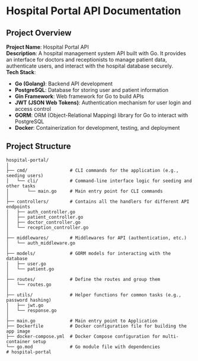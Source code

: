 # Hospital Portal API Documentation

## Project Overview

**Project Name**: Hospital Portal API  
**Description**: A hospital management system API built with Go. It provides an interface for doctors and receptionists to manage patient data, authenticate users, and interact with the hospital database securely.  
**Tech Stack**:
- **Go (Golang)**: Backend API development
- **PostgreSQL**: Database for storing user and patient information
- **Gin Framework**: Web framework for Go to build APIs
- **JWT (JSON Web Tokens)**: Authentication mechanism for user login and access control
- **GORM**: ORM (Object-Relational Mapping) library for Go to interact with PostgreSQL
- **Docker**: Containerization for development, testing, and deployment

## Project Structure

```plaintext
hospital-portal/
│
├── cmd/                # CLI commands for the application (e.g., seeding users)
│   └── cli/            # Command-line interface logic for seeding and other tasks
│       └── main.go     # Main entry point for CLI commands
│
├── controllers/        # Contains all the handlers for different API endpoints
│   ├── auth_controller.go
│   ├── patient_controller.go
│   ├── doctor_controller.go
│   └── reception_controller.go
│
├── middlewares/        # Middlewares for API (authentication, etc.)
│   └── auth_middleware.go
│
├── models/             # GORM models for interacting with the database
│   ├── user.go
│   └── patient.go
│
├── routes/             # Define the routes and group them
│   └── routes.go
│
├── utils/              # Helper functions for common tasks (e.g., password hashing)
│   ├── jwt.go
│   └── response.go
│
├── main.go             # Main entry point to Application
├── Dockerfile          # Docker configuration file for building the app image
├── docker-compose.yml  # Docker Compose configuration for multi-container setup
└── go.mod              # Go module file with dependencies
# hospital-portal

